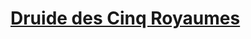 ﻿---
!LinkItem
Link: l5r_druid_hd.md
NameLink: <!--NameLink-->[Druide des Cinq Royaumes](hd_l5r_druid.md)<!--/NameLink-->
Id: l5r_index_hd.md#druide-des-cinq-royaumes
ParentLink: l5r_index_hd.md#les-cinq-royaumes--les-règles-spécifiques
Name: Druide des Cinq Royaumes
ParentName: 'Les Cinq Royaumes : Les règles spécifiques'
---




# [Druide des Cinq Royaumes](hd_l5r_druid.md)



